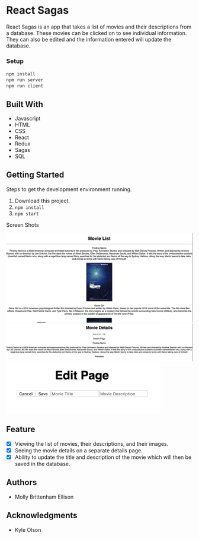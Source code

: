 # React Sagas
React Sagas is an app that takes a list of movies and their descriptions from a database. These movies can be clicked on to see individual information. They can also be edited and the information entered will update the database.

### Setup
```
npm install
npm run server
npm run client
```

## Built With

- Javascript
- HTML
- CSS
- React
- Redux
- Sagas
- SQL

## Getting Started

Steps to get the development environment running.

1. Download this project.
2. `npm install`
3. `npm start`

Screen Shots

![Movies-Saga](public/images/pic.jpg)
![Movies-Saga](public/images/details.jpg)
![Movies-Saga](public/images/edit.jpg)


## Feature 
- [x] Viewing the list of movies, their descriptions, and their images.
- [x] Seeing the movie details on a separate details page.
- [x] Ability to update the title and description of the movie which will then be saved in the database.

## Authors
* Molly Brittenham Ellison

## Acknowledgments
* Kyle Olson
